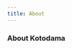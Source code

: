 ```yaml
---
title: About
---
```


<script lang="ts" setup>
import ReadMe from '~/../README.md'
</script>

<div class="text-center">
  <!-- You can use Vue components inside markdown -->
  <i-carbon-dicom-overlay class="text-4xl -mb-6 m-auto" />
  <h3>About Kotodama</h3>
</div>

<ReadMe />
